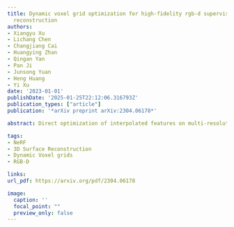 ```yaml
---
title: Dynamic voxel grid optimization for high-fidelity rgb-d supervised surface
  reconstruction
authors:
- Xiangyu Xu
- Lichang Chen
- Changjiang Cai
- Huangying Zhan
- Qingan Yan
- Pan Ji
- Junsong Yuan
- Heng Huang
- Yi Xu
date: '2023-01-01'
publishDate: '2025-01-25T22:12:06.316793Z'
publication_types: ["article"]
publication: '*arXiv preprint arXiv:2304.06178*'

abstract: Direct optimization of interpolated features on multi-resolution voxel grids has emerged as a more efficient alternative to MLP-like modules. However, this approach is constrained by higher memory expenses and limited representation capabilities. In this paper, we introduce a novel dynamic grid optimization method for high-fidelity 3D surface reconstruction that incorporates both RGB and depth observations. Rather than treating each voxel equally, we optimize the process by dynamically modifying the grid and assigning more finer-scale voxels to regions with higher complexity, allowing us to capture more intricate details. Furthermore, we develop a scheme to quantify the dynamic subdivision of voxel grid during optimization without requiring any priors. The proposed approach is able to generate high-quality 3D reconstructions with fine details on both synthetic and real-world data, while maintaining computational efficiency, which is substantially faster than the baseline method NeuralRGBD.

tags:
- NeRF
- 3D Surface Reconstruction
- Dynamic Voxel grids
- RGB-D

links:
url_pdf: https://arxiv.org/pdf/2304.06178

image:
  caption: ''
  focal_point: ""
  preview_only: false
---
```

